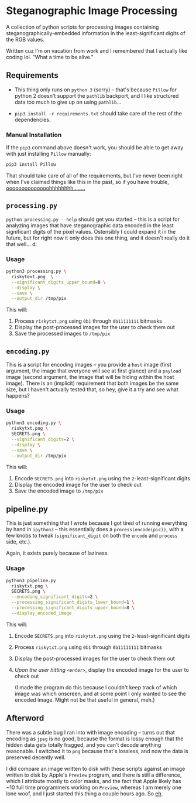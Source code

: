# Steganographic Image Processing

A collection of python scripts for processing images containing
steganographically-embedded information in the least-significant digits of the
RGB values.

Written cuz I'm on vacation from work and I remembered that I actually like
coding lol. "What a time to be alive."

## Requirements
- This thing only runs on `python 3` (sorry) – that's because `Pillow` for
  python 2 doesn't support the `pathlib` backport, and I like structured data
  too much to give up on using `pathlib`...

- `pip3 install -r requirements.txt` should take care of the rest of the
  dependencies.

### Manual Installation

If the `pip3` command above doesn't work, you should be able to get away with
just installing `Pillow` manually:

```sh
pip3 install Pillow
```

That should take care of all of the requirements, but I've never been right
when I've claimed things like this in the past, so if you have trouble,
[oooooooooooooohhhhhhhh........](https://www.youtube.com/watch?v=mX-wPxFsPgQ)

## `processing.py`

`python processing.py --help` should get you started – this is a script for
analyzing images that have steganographic data encoded in the least significant
digits of the pixel values. Ostensibly I could expand it in the future, but for
right now it only does this one thing, and it doesn't really do it that well...
d:

### Usage

```sh
python3 processing.py \
  riskytext.png  \
  --significant_digits_upper_bound=8 \
  --display \
  --save \
  --output_dir /tmp/pix
```

This will:

1. Process `riskytxt.png` using `0b1` through `0b11111111` bitmasks
1. Display the post-processed images for the user to check them out
1. Save the processed images to `/tmp/pix`

## `encoding.py`

This is a script for encoding images – you provide a `host` image (first
argument, the image that everyone will see at first glance) and a `payload`
image (second argument, the image that will be hiding within the host image).
There is an (implicit) requirement that both images be the same size, but I
haven't actually tested that, so hey, give it a try and see what happens?

### Usage

```sh
python3 encoding.py \
  riskytxt.png \
  SECRETS.png \
  --significant_digits=2 \
  --display \
  --save \
  --output_dir /tmp/pix
```

This will:

1. Encode `SECRETS.png` into `riskytxt.png` using the `2`-least-significant
   digits
1. Display the encoded image for the user to check out
1. Save the encoded image to `/tmp/pix`

## pipeline.py

This is just something that I wrote because I got tired of running everything by
hand in `ipython3` – this essentially does a `process(encode(pic))`, with a few
knobs to tweak (`significant_digit` on both the `encode` and `process` side,
etc.).

Again, it exists purely because of laziness.

### Usage

```sh
python3 pipeline.py
  riskytxt.png \
  SECRETS.png \
  --encoding_significant_digits=2 \
  --processing_significant_digits_lower_bound=1 \
  --processing_significant_digits_upper_bound=8 \
  --display_encoded_image
```

This will:

1. Encode `SECRETS.png` into `riskytxt.png` using the `2`-least-significant
   digits
1. Process `riskytxt.png` using `0b1` through `0b11111111` bitmasks
1. Display the post-processed images for the user to check them out
1. _Upon the user hitting `<enter>`_, display the encoded image for the user to
   check out

   (I made the program do this because I couldn't keep track of which image was
   which onscreen, and at some point I only wanted to see the encoded image.
   Might not be that useful in general, meh.)

 ## Afterword

 There was a subtle bug I ran into with image encoding – turns out that encoding
 as `jpeg` is no good, because the format is lossy enough that the hidden data
 gets totally fragged, and you can't decode anything reasonable. I switched it
 to `png` because that's lossless, and now the data is preserved decently well.

 I did compare an image written to disk with these scripts against an image
 written to disk by Apple's `Preview` program, and there is still a difference,
 which I attribute mostly to color masks, and the fact that Apple likely has ~10
 full time programmers working on `Preview`, whereas I am merely one lone woof,
 and I just started this thing a couple hours ago. So
 [eh](https://www.youtube.com/watch?v=uOJFhKriSH8).
